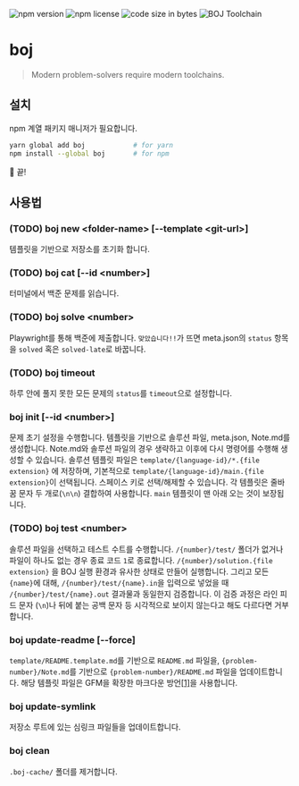 ![npm version](https://img.shields.io/npm/v/boj?style=for-the-badge)
![npm license](https://img.shields.io/npm/l/boj?style=for-the-badge)
![code size in bytes](https://img.shields.io/github/languages/code-size/RanolP/boj?style=for-the-badge)
![BOJ Toolchain](https://img.shields.io/badge/BOJ-Toolchain-blue?style=for-the-badge)

# boj

> Modern problem-solvers require modern toolchains.

## 설치

npm 계열 패키지 매니저가 필요합니다.

```sh
yarn global add boj            # for yarn
npm install --global boj       # for npm
```

:tada: 끝!

## 사용법

### (TODO) boj new \<folder-name\> [--template \<git-url\>]

템플릿을 기반으로 저장소를 초기화 합니다.

### (TODO) boj cat [--id \<number\>]

터미널에서 백준 문제를 읽습니다.

### (TODO) boj solve \<number\>

Playwright를 통해 백준에 제출합니다.
`맞았습니다!!`가 뜨면 meta.json의 `status` 항목을 `solved` 혹은 `solved-late`로 바꿉니다.

### (TODO) boj timeout

하루 안에 풀지 못한 모든 문제의 `status`를 `timeout`으로 설정합니다.

### boj init [--id \<number\>]

문제 초기 설정을 수행합니다.
템플릿을 기반으로 솔루션 파일, meta.json, Note.md를 생성합니다.
Note.md와 솔루션 파일의 경우 생략하고 이후에 다시 명령어를 수행해 생성할 수 있습니다.
솔루션 템플릿 파일은 `template/{language-id}/*.{file extension}` 에 저장하며,
기본적으로 `template/{language-id}/main.{file extension}`이 선택됩니다.
스페이스 키로 선택/해제할 수 있습니다.
각 템플릿은 줄바꿈 문자 두 개로(`\n\n`) 결합하여 사용합니다.
`main` 템플릿이 맨 아래 오는 것이 보장됩니다.

### (TODO) boj test \<number\>

솔루션 파일을 선택하고 테스트 수트를 수행합니다.
`/{number}/test/` 폴더가 없거나 파일이 하나도 없는 경우 종료 코드 `1`로 종료합니다.
`/{number}/solution.{file extension}` 을 BOJ 실행 환경과 유사한 상태로 만들어 실행합니다.
그리고 모든 `{name}`에 대해, `/{number}/test/{name}.in`을 입력으로 넣었을 때 `/{number}/test/{name}.out` 결과물과 동일한지 검증합니다.
이 검증 과정은 라인 피드 문자 (`\n`)나 뒤에 붙는 공백 문자 등 시각적으로 보이지 않는다고 해도 다르다면 거부합니다.

### boj update-readme [--force]

`template/README.template.md`를 기반으로 `README.md` 파일을,
`{problem-number}/Note.md`를 기반으로 `{problem-number}/README.md` 파일을 업데이트합니다.
해당 템플릿 파일은 GFM을 확장한 마크다운 방언[\[1\]][1]을 사용합니다.

### boj update-symlink

저장소 루트에 있는 심링크 파일들을 업데이트합니다.

### boj clean

`.boj-cache/` 폴더를 제거합니다.

[1]: ./PGFM.md
